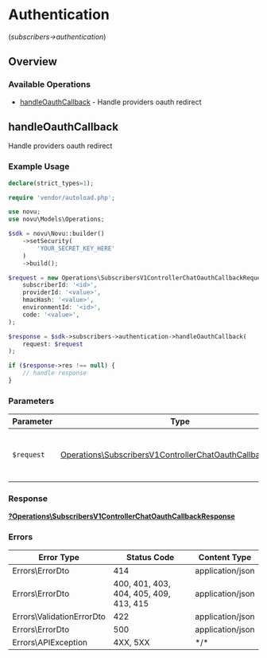 # Authentication
(*subscribers->authentication*)

## Overview

### Available Operations

* [handleOauthCallback](#handleoauthcallback) - Handle providers oauth redirect

## handleOauthCallback

Handle providers oauth redirect

### Example Usage

```php
declare(strict_types=1);

require 'vendor/autoload.php';

use novu;
use novu\Models\Operations;

$sdk = novu\Novu::builder()
    ->setSecurity(
        'YOUR_SECRET_KEY_HERE'
    )
    ->build();

$request = new Operations\SubscribersV1ControllerChatOauthCallbackRequest(
    subscriberId: '<id>',
    providerId: '<value>',
    hmacHash: '<value>',
    environmentId: '<id>',
    code: '<value>',
);

$response = $sdk->subscribers->authentication->handleOauthCallback(
    request: $request
);

if ($response->res !== null) {
    // handle response
}
```

### Parameters

| Parameter                                                                                                                                | Type                                                                                                                                     | Required                                                                                                                                 | Description                                                                                                                              |
| ---------------------------------------------------------------------------------------------------------------------------------------- | ---------------------------------------------------------------------------------------------------------------------------------------- | ---------------------------------------------------------------------------------------------------------------------------------------- | ---------------------------------------------------------------------------------------------------------------------------------------- |
| `$request`                                                                                                                               | [Operations\SubscribersV1ControllerChatOauthCallbackRequest](../../Models/Operations/SubscribersV1ControllerChatOauthCallbackRequest.md) | :heavy_check_mark:                                                                                                                       | The request object to use for the request.                                                                                               |

### Response

**[?Operations\SubscribersV1ControllerChatOauthCallbackResponse](../../Models/Operations/SubscribersV1ControllerChatOauthCallbackResponse.md)**

### Errors

| Error Type                             | Status Code                            | Content Type                           |
| -------------------------------------- | -------------------------------------- | -------------------------------------- |
| Errors\ErrorDto                        | 414                                    | application/json                       |
| Errors\ErrorDto                        | 400, 401, 403, 404, 405, 409, 413, 415 | application/json                       |
| Errors\ValidationErrorDto              | 422                                    | application/json                       |
| Errors\ErrorDto                        | 500                                    | application/json                       |
| Errors\APIException                    | 4XX, 5XX                               | \*/\*                                  |